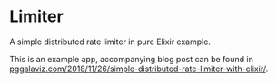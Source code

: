 # Limiter

A simple distributed rate limiter in pure Elixir example.

This is an example app, accompanying blog post can be found in
[pggalaviz.com/2018/11/26/simple-distributed-rate-limiter-with-elixir/](http://pggalaviz.com/2018/11/26/simple-distributed-rate-limiter-with-elixir/).
